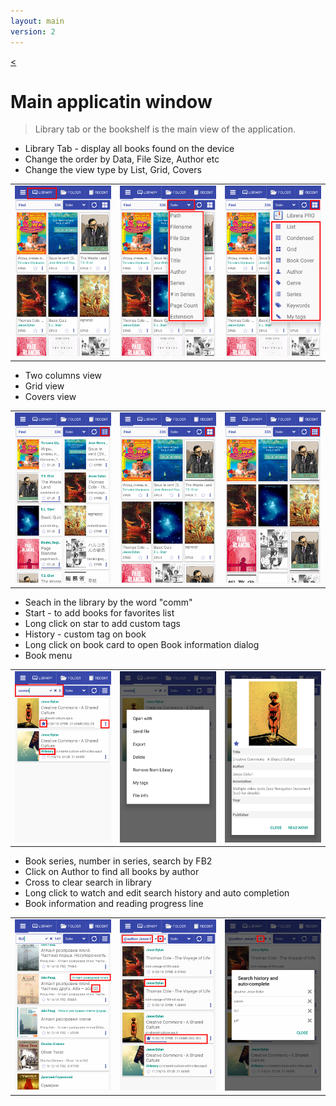 ```yaml
---
layout: main
version: 2
---
```

[<](/wiki/stories)

# Main applicatin window

> Library tab or the bookshelf is the main view of the application.

* Library Tab - display all books found on the device
* Change the order by Data, File Size, Author etc
* Change the view type by List, Grid, Covers

||||
|-|-|-|
|![](1.png)|![](2.png)|![](3.png)|


* Two columns view
* Grid view
* Covers view

||||
|-|-|-|
|![](4.png)|![](5.png)|![](6.png)|


* Seach in the library by the word "comm"
* Start - to add books for favorites list
* Long click on star to add custom tags
* History - custom tag on book
* Long click on book card to open Book information dialog
* Book menu

||||
|-|-|-|
|![](7.png)|![](8.png)|![](9.png)|

* Book series, number in series, search by FB2
* Click on Author to find all books by author
* Cross to clear search in library
* Long click to watch and edit search history and auto completion
* Book information and reading progress line

||||
|-|-|-|
|![](10.png)|![](11.png)|![](12.png)|


